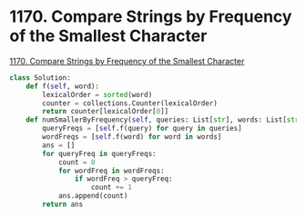 # 1170. Compare Strings by Frequency of the Smallest Character

[1170. Compare Strings by Frequency of the Smallest Character](https://leetcode.com/problems/compare-strings-by-frequency-of-the-smallest-character/)

```python
class Solution:
    def f(self, word):
        lexicalOrder = sorted(word)
        counter = collections.Counter(lexicalOrder)
        return counter[lexicalOrder[0]]
    def numSmallerByFrequency(self, queries: List[str], words: List[str]) -> List[int]:
        queryFreqs = [self.f(query) for query in queries]
        wordFreqs = [self.f(word) for word in words]
        ans = []
        for queryFreq in queryFreqs:
            count = 0
            for wordFreq in wordFreqs:    
                if wordFreq > queryFreq:
                    count += 1
            ans.append(count)
        return ans
```

